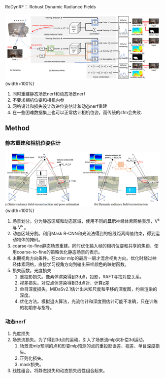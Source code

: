 
RoDynRF： Robust Dynamic Radiance Fields

![系统架构](assets/doctor/RoDynRF_fig2.png){width=100%}

1. 同时重建静态场景nerf和动态场景nerf
1. 不要求相机位姿和相机内参
1. 网络设计和损失设计改进位姿估计和动态nerf重建
1. 在一些困难数据集上也可以正常估计相机位姿，而传统的sfm会失败.

## Method

### 静态重建和相机位姿估计

![Loss](assets/doctor/RoDynRF_fig3.png){width=100%}

1. 场景划分。分为静态区域和动态区域，使用不同的**显示**神经体素网格表示，$\mathrm{V}^s$ 与 $\mathrm{V}^s$ 。
1. 动态区域分割。利用Mask R-CNN和光流法得到的极线距离阈值约束，得到运动物体的掩码。
1. coarse-to-fine静态场景重建。同时优化输入帧的相机位姿和共享的焦距，使用coarse-to-fine的策略优化静态场景的表示。
1. 末期视角方向条件。在color mlp的最后一层才混合视角方向。优化时绕过神经体素网格，直接学习视角方向到输出采样颜色的映射函数。
1. 损失函数。光度损失
    1. 重投影损失。像素体渲染得到3d点，投影，RAFT寻找对应关系。
    1. 视差损失。对应点体渲染得到3d点对，计算z差
    1. 单目深度损失。MiDaSv2.1估计出未知尺度和平移的深度图，约束渲染的深度。
    1. 优化方法。模拟退火算法，光流估计和深度图估计可能不准确，只在训练的初期参与指导。

### 动态nerf

1. 光度损失
1. 场景流损失。为了得到3d点的运动，引入了场景流mlp来补偿3d运动。
    1. 场景流mlp预测的点和形变mlp预测的点的重投影误差、视差、单目深度损失。
    1. 正则化损失。
    1. mask损失。
1. 线性组合。将静态损失和动态损失线性组合起来。
